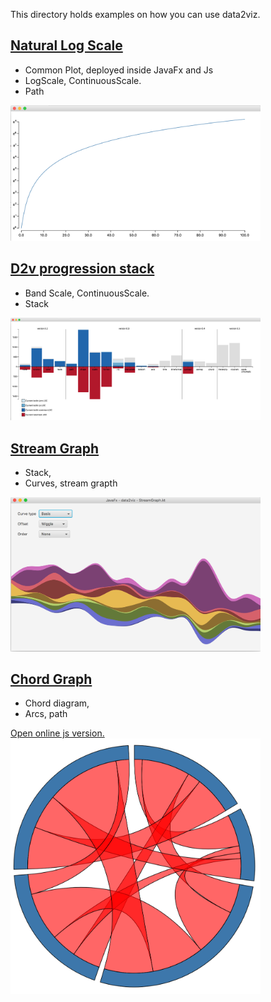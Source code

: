  This directory holds examples on how you can use data2viz.


## [Natural Log Scale](ex-natural-logscale)

- Common Plot, deployed inside JavaFx and Js
- LogScale, ContinuousScale.
- Path 

<a href="https://github.com/data2viz/data2viz/tree/master/examples/ex-natural-logscale" >
<img src="images/natural-log-scale-jfx.png" width="400">
</a>


## [D2v progression stack](ex-progression-stack)

- Band Scale, ContinuousScale.
- Stack

<a href="https://github.com/data2viz/data2viz/tree/master/examples/ex-natural-logscale" >
<img src="images/d2v-progression-javaFx.png" width="400">
</a>

## [Stream Graph](ex-streamGraph)

- Stack,
- Curves, stream grapth

<a href="https://github.com/data2viz/data2viz/tree/master/examples/ex-streamGraph" >
<img src="images/stream-graph.png" width="400">
</a>

## [Chord Graph](ex-chord)

- Chord diagram,
- Arcs, path

<a target="_blank" href="https://data2viz.github.io/data2viz/ex-chord-js/index.html" >
Open online js version.
</a>


<a href="https://github.com/data2viz/data2viz/tree/master/examples/ex-streamGraph" >
<img src="images/chord.png" width="400">
</a>
